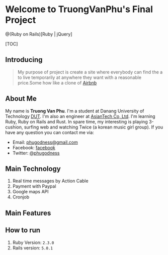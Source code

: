 
# Welcome to TruongVanPhu's Final Project

@(Ruby on Rails)[Ruby | jQuery]

[TOC]

## Introducing

> My purpose of project is create a site where everybody can find the a to live temporarily at anywhere they want with a reasonable price.Some how like a clone of [Airbnb](http://www.airbnb.com)

## About Me

  My name is **Truong Van Phu**. I'm a student at Danang University of Technology [DUT](http://dut.udn.vn). I'm also an engineer at [AsianTech Co, Ltd](http://www.asiantech.vn). I'm learning Ruby,  Ruby on Rails and Rust. In spare time, my interesting is playing 3-cushion, surfing web and watching Twice (a korean music girl group).
If you have any question you can contact me via:
- Email: <phugodness@gmail.com>
- Facebook: [facebook](http://facebook.com/phugodness)
- Twitter: [@phugodness](twitter.com/phugodness)

## Main Technology
1. Real time messages by Action Cable
2. Payment with Paypal
3. Google maps API
4. Cronjob

## Main Features

## How to run
1. Ruby Version:  `2.3.0`
2. Rails version: `5.0.1`
